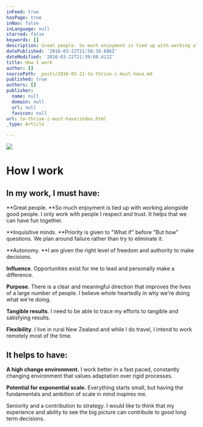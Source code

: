 ```yaml
---
inFeed: true
hasPage: true
inNav: false
inLanguage: null
starred: false
keywords: []
description: Great people. So much enjoyment is tied up with working alongside good people. I only work with people I respect and trust. It helps that we can have fun together.
datePublished: '2016-03-22T21:58:38.686Z'
dateModified: '2016-03-22T21:39:08.412Z'
title: How I work
author: []
sourcePath: _posts/2016-03-21-to-thrive-i-must-have.md
published: true
authors: []
publisher:
  name: null
  domain: null
  url: null
  favicon: null
url: to-thrive-i-must-have/index.html
_type: Article

---
```

![](https://the-grid-user-content.s3-us-west-2.amazonaws.com/8e513c3e-a675-4d2a-9d95-b844684f7be5.jpg)

# How I work

## In my work, I must have:

**Great people. **So much enjoyment is tied up with working alongside good people. I only work with people I respect and trust. It helps that we can have fun together.

**Inquisitive minds. **Priority is given to "What if" before "But how" questions. We plan around failure rather than try to eliminate it.

**Autonomy. **I am given the right level of freedom and authority to make decisions. 

**Influence**. Opportunities exist for me to lead and personally make a difference. 

**Purpose.** There is a clear and meaningful direction that improves the lives of a large number of people. I believe whole heartedly in why we're doing what we're doing.

**Tangible results**. I need to be able to trace my efforts to tangible and satisfying results. 

**Flexibility**. I live in rural New Zealand and while I do travel, I intend to work remotely most of the time. 

## It helps to have: 

**A high change environment.** I work better in a fast paced, constantly changing environment that values adaptation over rigid processes.

**Potential for exponential scale.** Everything starts small, but having the fundamentals and ambition of scale in mind inspires me.

Seniority and a contribution to strategy. I would like to think that my experience and ability to see the big picture can contribute to good long term decisions.
